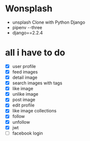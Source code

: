 # Wonsplash

- unsplash Clone with Python Django
- pipenv --three
- django==2.2.4

# all i have to do

- [x] user profile
- [x] feed images
- [x] detail image
- [x] search images with tags
- [x] like image
- [x] unlike image
- [x] post image
- [x] edit profile
- [x] like image collections
- [x] follow
- [x] unfollow
- [x] jwt
- [ ] facebook login
